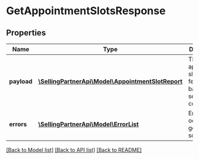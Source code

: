 # GetAppointmentSlotsResponse

## Properties
Name | Type | Description | Notes
------------ | ------------- | ------------- | -------------
**payload** | [**\SellingPartnerApi\Model\AppointmentSlotReport**](AppointmentSlotReport.md) | The appointment slots fetched based on service context. | [optional] 
**errors** | [**\SellingPartnerApi\Model\ErrorList**](ErrorList.md) | Errors occurred in getting schedule. | [optional] 

[[Back to Model list]](../README.md#documentation-for-models) [[Back to API list]](../README.md#documentation-for-api-endpoints) [[Back to README]](../README.md)


